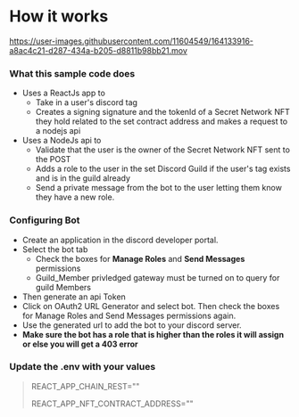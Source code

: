 # How it works
https://user-images.githubusercontent.com/11604549/164133916-a8ac4c21-d287-434a-b205-d8811b98bb21.mov 

### What this sample code does
- Uses a ReactJs app to 
  - Take in a user's discord tag
  - Creates a signing signature and the tokenId of a Secret Network NFT they hold related to the set contract address and makes a request to a nodejs api
- Uses a NodeJs api to
  - Validate that the user is the owner of the Secret Network NFT sent to the POST
  - Adds a role to the user in the set Discord Guild if the user's tag exists and is in the guild already
  - Send a private message from the bot to the user letting them know they have a new role.


### Configuring Bot
- Create an application in the discord developer portal.
- Select the bot tab
  - Check the boxes for **Manage Roles** and **Send Messages** permissions
  - Guild_Member privledged gateway must be turned on to query for guild Members
- Then generate an api Token
- Click on OAuth2 URL Generator and select bot. Then check the boxes for Manage Roles and Send Messages permissions again. 
- Use the generated url to add the bot to your discord server.
- **Make sure the bot has a role that is higher than the roles it will assign or else you will get a 403 error**

### Update the .env with your values
>REACT_APP_CHAIN_REST="" 
>
>REACT_APP_NFT_CONTRACT_ADDRESS=""
